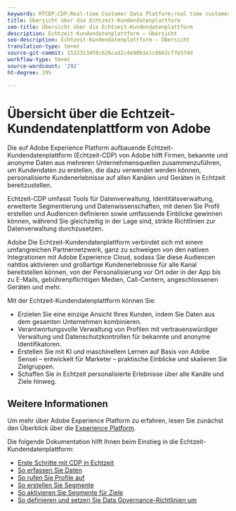 ```yaml
---
keywords: RTCDP;CDP;Real-time Customer Data Platform;real time customer data platform;real time cdp;cdp
title: Übersicht über die Echtzeit-Kundendatenplattform
seo-title: Übersicht über die Echtzeit-Kundendatenplattform
description: Echtzeit-Kundendatenplattform – Übersicht
seo-description: Echtzeit-Kundendatenplattform – Übersicht
translation-type: tm+mt
source-git-commit: 15323134f0c626cad2c4e90b3e1c0662cf7e57dd
workflow-type: tm+mt
source-wordcount: '292'
ht-degree: 29%

---
```



# Übersicht über die Echtzeit-Kundendatenplattform von Adobe

Die auf Adobe Experience Platform aufbauende Echtzeit-Kundendatenplattform (Echtzeit-CDP) von Adobe hilft Firmen, bekannte und anonyme Daten aus mehreren Unternehmensquellen zusammenzuführen, um Kundendaten zu erstellen, die dazu verwendet werden können, personalisierte Kundenerlebnisse auf allen Kanälen und Geräten in Echtzeit bereitzustellen.

Echtzeit-CDP umfasst Tools für Datenverwaltung, Identitätsverwaltung, erweiterte Segmentierung und Datenwissenschaften, mit denen Sie Profil erstellen und Audiencen definieren sowie umfassende Einblicke gewinnen können, während Sie gleichzeitig in der Lage sind, strikte Richtlinien zur Datenverwaltung durchzusetzen.

Adobe Die Echtzeit-Kundendatenplattform verbindet sich mit einem umfangreichen Partnernetzwerk, ganz zu schweigen von den nativen Integrationen mit Adobe Experience Cloud, sodass Sie diese Audiencen nahtlos aktivieren und großartige Kundenerlebnisse für alle Kanal bereitstellen können, von der Personalisierung vor Ort oder in der App bis zu E-Mails, gebührenpflichtigen Medien, Call-Centern, angeschlossenen Geräten und mehr.

Mit der Echtzeit-Kundendatenplattform können Sie:

* Erzielen Sie eine einzige Ansicht Ihres Kunden, indem Sie Daten aus dem gesamten Unternehmen kombinieren.
* Verantwortungsvolle Verwaltung von Profilen mit vertrauenswürdiger Verwaltung und Datenschutzkontrollen für bekannte und anonyme Identifikatoren.
* Erstellen Sie mit KI und maschinellem Lernen auf Basis von Adobe Sensei – entwickelt für Marketer – praktische Einblicke und skalieren Sie Zielgruppen.
* Schaffen Sie in Echtzeit personalisierte Erlebnisse über alle Kanäle und Ziele hinweg.

## Weitere Informationen

Um mehr über Adobe Experience Platform zu erfahren, lesen Sie zunächst den Überblick über die [Experience Platform](../landing/home.md).

Die folgende Dokumentation hilft Ihnen beim Einstieg in die Echtzeit-Kundendatenplattform:

* [Erste Schritte mit CDP in Echtzeit](get-started.md)
* [So erfassen Sie Daten](sources/sources-overview.md)
* [So rufen Sie Profile auf](profile/profile-overview.md)
* [So erstellen Sie Segmente](segmentation/segmentation-overview.md)
* [So aktivieren Sie Segmente für Ziele](destinations/activate-destinations.md)
* [So definieren und setzen Sie Data Governance-Richtlinien um](privacy/data-governance-overview.md)

